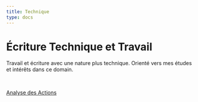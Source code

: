 ```yaml
---
title: Technique
type: docs
---
```


# Écriture Technique et Travail 

Travail et écriture avec une nature plus technique. Orienté vers mes études et 
intérêts dans ce domain.

&nbsp;  

[Analyse des Actions](/writing/technical/stockanalysis/stockanalysis/)